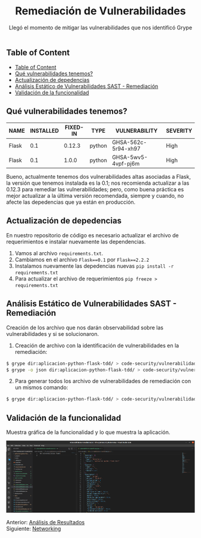 <div align="center">
  <h1>Remediación de Vulnerabilidades</h1>
</div>

<div align="center">
  Llegó el momento de mitigar las vulnerabilidades que nos identificó Grype
</div><br>

## Table of Content

- [Table of Content](#table-of-content)
- [Qué vulnerabilidades tenemos?](#qué-vulnerabilidades-tenemos)
- [Actualización de depedencias](#actualización-de-depedencias)
- [Análisis Estático de Vulnerabilidades SAST - Remediación](#análisis-estático-de-vulnerabilidades-sast---remediación)
- [Validación de la funcionalidad](#validación-de-la-funcionalidad)


## Qué vulnerabilidades tenemos?

|NAME|INSTALLED|FIXED-IN|TYPE|VULNERABILITY|SEVERITY|
|---|---|---|---|---|---|                
|Flask|0.1|0.12.3|python|GHSA-562c-5r94-xh97|High|      
|Flask|0.1|1.0.0|python|GHSA-5wv5-4vpf-pj6m|High|

Bueno, actualmente tenemos dos vulnerabilidades altas asociadas a Flask, la versión que tenemos instalada es la 0.1; nos recomienda actualizar a las 0.12.3 para remediar las vulnerabilidades; pero, como buena práctica es mejor actualizar a la última versión recomendada, siempre y cuando, no afecte las depedencias que ya están en producción.


## Actualización de depedencias

En nuestro repositorio de código es necesario actualizar el archivo de requerimientos e instalar nuevamente las dependencias.

1. Vamos al archivo `requirements.txt`.
2. Cambiamos en el archivo `Flask==0.1` por `Flask==2.2.2`
3. Instalamos nuevamente las depedencias nuevas `pip install -r requirements.txt`
4. Para actualizar el archivo de requerimientos `pip freeze > requirements.txt`


## Análisis Estático de Vulnerabilidades SAST - Remediación

Creación de los archivo que nos darán observabilidad sobre las vulnerabilidades y si se solucionaron.

1. Creación de archivo con la identificación de vulnerabilidades en la remediación:

```sh
$ grype dir:aplicacion-python-flask-tdd/ > code-security/vulnerabilidades-remediacion.txt # Genera archivo de vulnerabidades en formato txt
$ grype -o json dir:aplicacion-python-flask-tdd/ > code-security/vulnerabilidades-remediacion.json # Genera un archivo de vulnerabidades en formato json
```

2. Para generar todos los archivo de vulnerabilidades de remediación con un mismos comando:

```sh
$ grype dir:aplicacion-python-flask-tdd/ > code-security/vulnerabilidades-remediacion.txt && grype -o json dir:aplicacion-python-flask-tdd/ > code-security/vulnerabilidades-remediacion.json
```

## Validación de la funcionalidad

Muestra gráfica de la funcionalidad y lo que muestra la aplicación.

![Funcionamiento del repositorio](./images/vulnerabilidades-remediacion.png)


Anterior: [Análisis de Resultados](06-analisis-resultados.md)<br>
Siguiente: [Networking](08-networking.md)